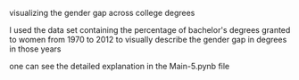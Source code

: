 visualizing the gender gap across college degrees

I used the  data set containing the percentage of bachelor's degrees granted to women from 1970 to 2012 to visually describe the gender gap in degrees in those years 

one can see the detailed explanation in the Main-5.pynb file 

